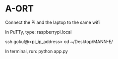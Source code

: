 # A-ORT

Connect the Pi and the laptop to the same wifi

In PuTTy, type: raspberrypi.local

ssh gokul@<pi_ip_address>
cd ~/Desktop/MANN-E/

In terminal, run:  python app.py
